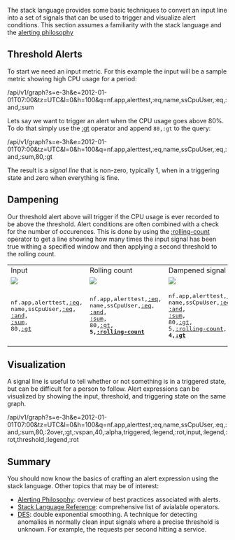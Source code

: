 The stack language provides some basic techniques to convert an input line into a set of signals
that can be used to trigger and visualize alert conditions. This section assumes a familiarity
with the stack language and the [alerting philosophy](Alerting-Philosophy)

## Threshold Alerts

To start we need an input metric. For this example the input will be a sample metric showing
high CPU usage for a period:

/api/v1/graph?s=e-3h&e=2012-01-01T07:00&tz=UTC&l=0&h=100&q=nf.app,alerttest,:eq,name,ssCpuUser,:eq,:and,:sum

Lets say we want to trigger an alert when the CPU usage goes above 80%. To do that simply use the
[:gt](math-gt) operator and append `80,:gt` to the query:

/api/v1/graph?s=e-3h&e=2012-01-01T07:00&tz=UTC&l=0&h=100&q=nf.app,alerttest,:eq,name,ssCpuUser,:eq,:and,:sum,80,:gt

The result is a _signal line_ that is non-zero, typically 1, when in a triggering state and zero
when everything is fine.

## Dampening

Our threshold alert above will trigger if the CPU usage is ever recorded to be above the
threshold. Alert conditions are often combined with a check for the number of occurences. This
is done by using the [:rolling-count](stateful-rolling-count) operator to get a line showing
how many times the input signal has been true withing a specified window and then applying a
second threshold to the rolling count.

<table>
<tr>
<td>Input</td>
<td>Rolling count</td>
<td>Dampened signal</td>
</tr>
<tr>
<td><img src="/api/v1/graph?s=e-3h&e=2012-01-01T07:00&tz=UTC&l=0&h=100&w=210&layout=image&q=nf.app,alerttest,:eq,name,ssCpuUser,:eq,:and,:sum,80,:gt" /></td>
<td><img src="/api/v1/graph?s=e-3h&e=2012-01-01T07:00&tz=UTC&l=0&h=100&w=210&layout=image&q=nf.app,alerttest,:eq,name,ssCpuUser,:eq,:and,:sum,80,:gt,5,:rolling-count" /></td>
<td><img src="/api/v1/graph?s=e-3h&e=2012-01-01T07:00&tz=UTC&l=0&h=100&w=210&layout=image&q=nf.app,alerttest,:eq,name,ssCpuUser,:eq,:and,:sum,80,:gt,5,:rolling-count,4,:gt" /></td>
</tr>
<tr>
<td><pre>
nf.app,alerttest,<a href="https://github.com/Netflix/atlas/wiki/query-eq">:eq</a>,
name,ssCpuUser,<a href="https://github.com/Netflix/atlas/wiki/query-eq">:eq</a>,
<a href="https://github.com/Netflix/atlas/wiki/query-and">:and</a>,
<a href="https://github.com/Netflix/atlas/wiki/data-sum">:sum</a>,
80,<a href="https://github.com/Netflix/atlas/wiki/math-gt">:gt</a>
</pre></td>
<td><pre>
nf.app,alerttest,<a href="https://github.com/Netflix/atlas/wiki/query-eq">:eq</a>,
name,ssCpuUser,<a href="https://github.com/Netflix/atlas/wiki/query-eq">:eq</a>,
<a href="https://github.com/Netflix/atlas/wiki/query-and">:and</a>,
<a href="https://github.com/Netflix/atlas/wiki/data-sum">:sum</a>,
80,<a href="https://github.com/Netflix/atlas/wiki/math-gt">:gt</a>,
<b>5,<a href="https://github.com/Netflix/atlas/wiki/stateful-rolling‐count">:rolling-count</a></b>
</pre></td>
<td><pre>
nf.app,alerttest,<a href="https://github.com/Netflix/atlas/wiki/query-eq">:eq</a>,
name,ssCpuUser,<a href="https://github.com/Netflix/atlas/wiki/query-eq">:eq</a>,
<a href="https://github.com/Netflix/atlas/wiki/query-and">:and</a>,
<a href="https://github.com/Netflix/atlas/wiki/data-sum">:sum</a>,
80,<a href="https://github.com/Netflix/atlas/wiki/math-gt">:gt</a>,
5,<a href="https://github.com/Netflix/atlas/wiki/stateful-rolling‐count">:rolling-count</a>,
<b>4,<a href="https://github.com/Netflix/atlas/wiki/math-gt">:gt</a></b>
</pre></td>
</tr>
</table>

## Visualization

A signal line is useful to tell whether or not something is in a triggered state, but can
be difficult for a person to follow. Alert expressions can be visualized by showing the
input, threshold, and triggering state on the same graph.

/api/v1/graph?s=e-3h&e=2012-01-01T07:00&tz=UTC&l=0&h=100&q=nf.app,alerttest,:eq,name,ssCpuUser,:eq,:and,:sum,80,:2over,:gt,:vspan,40,:alpha,triggered,:legend,:rot,input,:legend,:rot,threshold,:legend,:rot

## Summary

You should now know the basics of crafting an alert expression using the stack language. Other
topics that may be of interest:

* [Alerting Philosophy](Alerting-Philosophy): overview of best practices associated with alerts.
* [Stack Language Reference](Stack-Language-Reference): comprehensive list of avialable operators.
* [DES](DES): double exponential smoothing. A technique for detecting anomalies in normally clean
  input signals where a precise threshold is unknown. For example, the requests per second hitting
  a service.

